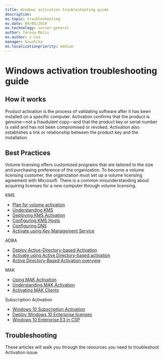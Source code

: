 ```yaml
---
title: Windows activation troubleshooting guide
description: 
ms.topic: troubleshooting
ms.date: 09/05/2019
ms.technology: server-general
author: Teresa-Motiv
ms.author: v-tea
manager: kaushika
ms.localizationpriority: medium
---
```


# Windows activation troubleshooting guide

## How it works

Product activation is the process of validating software after it has been installed on a specific computer. Activation confirms that the product is genuine—not a fraudulent copy—and that the product key or serial number is valid and has not been compromised or revoked. Activation also establishes a link or relationship between the product key and the installation.

## Best Practices

Volume licensing offers customized programs that are tailored to the size and purchasing preference of the organization. To become a volume licensing customer, the organization must set up a volume licensing agreement with Microsoft. There is a common misunderstanding about acquiring licenses for a new computer through volume licensing.

KMS

- [Plan for volume activation](https://docs.microsoft.com/en-us/windows/deployment/volume-activation/plan-for-volume-activation-client)
- [Understanding KMS](https://docs.microsoft.com/en-us/previous-versions/tn-archive/ff793434(v=technet.10))
- [Deploying KMS Activation](https://docs.microsoft.com/en-us/previous-versions/tn-archive/ff793409%28v=technet.10%29)
- [Configuring KMS Hosts](https://docs.microsoft.com/en-us/previous-versions/tn-archive/ff793407%28v%3dtechnet.10%29)
- [Configuring DNS](https://docs.microsoft.com/en-us/previous-versions/tn-archive/ff793405%28v%3dtechnet.10%29)
- [Activate using Key Management Service](https://docs.microsoft.com/en-us/windows/deployment/volume-activation/activate-using-key-management-service-vamt)

ADBA

- [Deploy Active-Directory-based Activation](https://docs.microsoft.com/en-us/previous-versions/windows/it-pro/windows-server-2012-r2-and-2012/dn502534%28v%3Dws.11%29)
- [Activate using Active Directory-based activation](https://docs.microsoft.com/en-us/windows/deployment/volume-activation/activate-using-active-directory-based-activation-client)
- [Active Directory-Based Activation overview](https://docs.microsoft.com/en-us/windows/deployment/volume-activation/active-directory-based-activation-overview)

MAK

- [Using MAK Activation](https://docs.microsoft.com/en-us/previous-versions/tn-archive/ff793438%28v=technet.10%29)
- [Understanding MAK Activation](https://docs.microsoft.com/en-us/previous-versions/tn-archive/ff793435%28v%3dtechnet.10%29)
- [Activating MAK Clients](https://docs.microsoft.com/en-us/previous-versions/tn-archive/ff793398%28v%3dtechnet.10%29)

Subscription Activation

- [Windows 10 Subscription Activation](https://docs.microsoft.com/en-us/windows/deployment/windows-10-subscription-activation)
- [Deploy Windows 10 Enterprise licenses](https://docs.microsoft.com/en-us/windows/deployment/deploy-enterprise-licenses)
- [Windows 10 Enterprise E3 in CSP](https://docs.microsoft.com/en-us/windows/deployment/windows-10-enterprise-e3-overview)

## Troubleshooting

These articles will walk you through the resources you need to troubleshoot Activation issue.

<To be added later>


